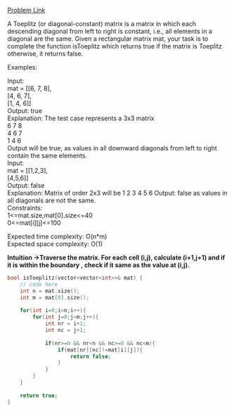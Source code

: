 [Problem Link](https://www.geeksforgeeks.org/problems/toeplitz-matrix/1)<br>

A Toeplitz (or diagonal-constant) matrix is a matrix in which each descending diagonal from left to right is constant, i.e., all elements in a diagonal are the same. Given a rectangular matrix mat, your task is to complete the function isToeplitz which returns true if the matrix is Toeplitz otherwise, it returns false.<br>

Examples:<br>

Input:<br>
mat = [[6, 7, 8],<br>
       [4, 6, 7],<br>
       [1, 4, 6]]<br>
Output: true<br>
Explanation: The test case represents a 3x3 matrix<br>
 6 7 8 <br>
 4 6 7 <br>
 1 4 6<br>
Output will be true, as values in all downward diagonals from left to right contain the same elements.<br>
Input: <br>
mat = [[1,2,3],<br>
       [4,5,6]]<br>
Output: false<br>
Explanation: Matrix of order 2x3 will be 1 2 3 4 5 6 Output: false as values in all diagonals are not the same.<br>
Constraints:<br>
1<=mat.size,mat[0].size<=40<br>
0<=mat[i][j]<=100<br>

Expected time complexity: O(n*m)<br>
Expected space complexity: O(1)<br>

__Intuition ->Traverse the matrix. For each cell (i,j), calculate (i+1,j+1) and if it is within the boundary , check if it same as the value at (i,j).__

```C++
bool isToeplitz(vector<vector<int>>& mat) {
    // code here
    int n = mat.size();
    int m = mat[0].size();
    
    for(int i=0;i<n;i++){
        for(int j=0;j<m;j++){
            int nr = i+1;
            int nc = j+1;
            
            if(nr>=0 && nr<n && nc>=0 && nc<m){
                if(mat[nr][nc]!=mat[i][j]){
                    return false;
                }
            }
        }
    }
    
    return true;
}
```
